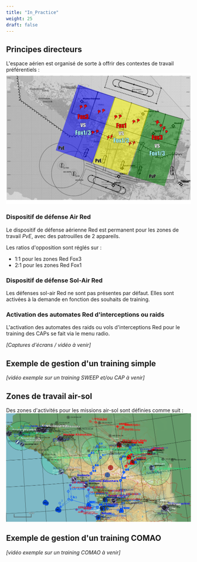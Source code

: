 ```yaml
---
title: "In_Practice"
weight: 25
draft: false
---
```


## Principes directeurs
L'espace aérien est organisé de sorte à offrir des contextes de travail préférentiels :
![TRAD A2A training areas](https://raw.githubusercontent.com/VEAF/735th_Training_AirDefense_Mission/master/doc/A2A_training_areas.png)

### Dispositif de défense Air Red
Le dispositif de défense aérienne Red est permanent pour les zones de travail *PvE*, avec des patrouilles de 2 appareils.

Les ratios d'opposition sont réglés sur :
* 1:1 pour les zones Red Fox3
* 2:1 pour les zones Red Fox1

### Dispositif de défense Sol-Air Red
Les défenses sol-air Red ne sont pas présentes par défaut. Elles sont activées à la demande en fonction des souhaits de training.

### Activation des automates Red d'interceptions ou raids
L'activation des automates des raids ou vols d'interceptions Red pour le training des CAPs se fait via le menu radio.

*[Captures d'écrans / vidéo à venir]*


## Exemple de gestion d'un training simple

*[vidéo exemple sur un training SWEEP et/ou CAP à venir]*


## Zones de travail air-sol
Des zones d'activités pour les missions air-sol sont définies comme suit :
![TRAD A2G training areas](https://raw.githubusercontent.com/VEAF/735th_Training_AirDefense_Mission/master/doc/A2G_training_areas.png)

## Exemple de gestion d'un training COMAO

*[vidéo exemple sur un training COMAO à venir]*
